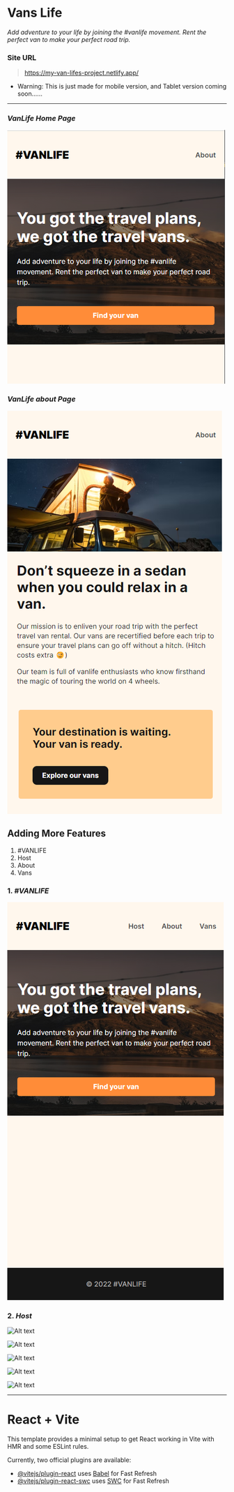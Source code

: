 # Vans Life

_Add adventure to your life by joining the #vanlife movement. Rent the perfect van to make your perfect road trip._

### Site URL

> https://my-van-lifes-project.netlify.app/

- Warning: This is just made for mobile version, and Tablet version coming soon......

---

### _*VanLife Home Page*_

![Alt text](./src/assets/screentshots/vansLife-page.png)

### _*VanLife about Page*_

![Alt text](./src/assets/screentshots/vansLife-about.png)

## Adding More Features

1. #VANLIFE
2. Host
3. About
4. Vans

### 1. _#VANLIFE_

![Alt text](./src/assets/screentshots/vanlife-page-screenshot.png)

### 2. _Host_

![Alt text](./src/assets/screentshots/Host-page-dashboard)

![Alt text](./src/assets/screentshots/Host-page-Vans)

![Alt text](./src/assets/screentshots/Host-page-Vans-ModestExplorer)

![Alt text](./src/assets/screentshots/Host-page-vans-BeachBum)

![Alt text](./src/assets/screentshots/Host-page-Vans-GreenWonder)

---

# React + Vite

This template provides a minimal setup to get React working in Vite with HMR and some ESLint rules.

Currently, two official plugins are available:

- [@vitejs/plugin-react](https://github.com/vitejs/vite-plugin-react/blob/main/packages/plugin-react/README.md) uses [Babel](https://babeljs.io/) for Fast Refresh
- [@vitejs/plugin-react-swc](https://github.com/vitejs/vite-plugin-react-swc) uses [SWC](https://swc.rs/) for Fast Refresh
